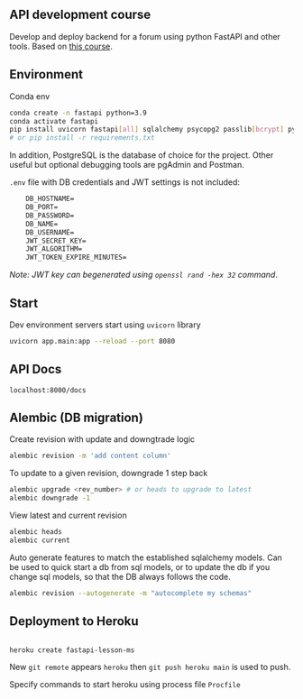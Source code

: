 ## API development course
Develop and deploy backend for a forum using python FastAPI and other tools. Based on [this course](https://www.youtube.com/watch?v=0sOvCWFmrtA&t=2005s&ab_channel=freeCodeCamp.org).

## Environment
Conda env
```sh
conda create -n fastapi python=3.9
conda activate fastapi
pip install uvicorn fastapi[all] sqlalchemy psycopg2 passlib[bcrypt] python-jose[cryptography] alembic # our stack
# or pip install -r requirements.txt
```

In addition, PostgreSQL is the database of choice for the project. Other useful but optional debugging tools are pgAdmin and Postman.

`.env` file with DB credentials and JWT settings is not included:
```txt
    DB_HOSTNAME=
    DB_PORT=
    DB_PASSWORD=
    DB_NAME=
    DB_USERNAME=
    JWT_SECRET_KEY=
    JWT_ALGORITHM=
    JWT_TOKEN_EXPIRE_MINUTES=
```

_Note: JWT key can begenerated using `openssl rand -hex 32` command_.
## Start

Dev environment servers start using `uvicorn` library

```sh
uvicorn app.main:app --reload --port 8080
```

## API Docs
```
localhost:8000/docs
```

## Alembic (DB migration)
Create revision with update and downgtrade logic
```sh
alembic revision -m 'add content column'
```

To update to a given revision, downgrade 1 step back
```sh
alembic upgrade <rev_number> # or heads to upgrade to latest
alembic downgrade -1
```

View latest and current revision 
```sh
alembic heads
alembic current
```

Auto generate features to match the established sqlalchemy models. Can be used to quick start a db from sql models, or to update the db if you change sql models, so that the DB always follows the code.
```sh
alembic revision --autogenerate -m "autocomplete my schemas"
```

## Deployment to Heroku

```sh

heroku create fastapi-lesson-ms
```
New `git remote` appears `heroku` then `git push heroku main` is used to push.

Specify commands to start heroku using process file `Procfile`